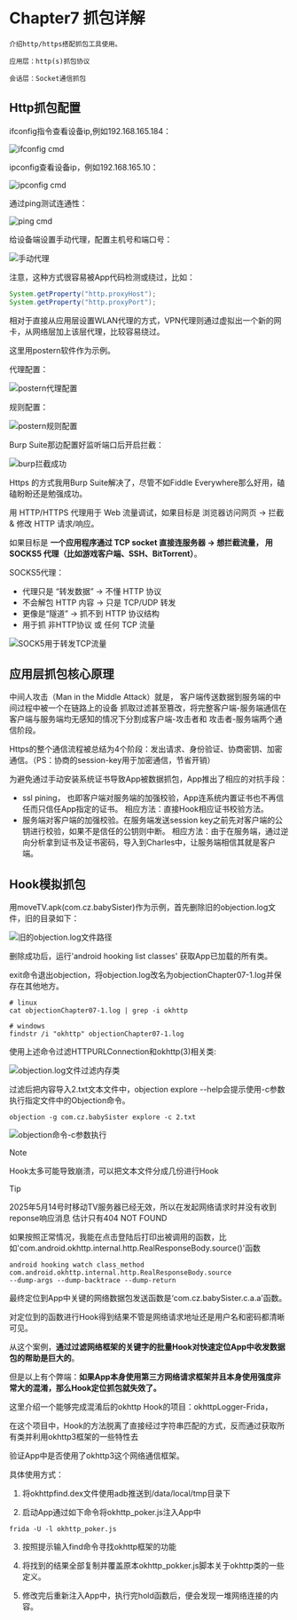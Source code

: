 # Chapter7 抓包详解

    介绍http/https搭配抓包工具使用。

    应用层：http(s)抓包协议

    会话层：Socket通信抓包

## Http抓包配置

ifconfig指令查看设备ip,例如192.168.165.184：

![ifconfig cmd](./picture/image1.png)

ipconfig查看设备ip，例如192.168.165.10：

![ipconfig cmd](./picture/image2.png)

通过ping测试连通性：

![ping cmd](./picture/image3.png)

给设备端设置手动代理，配置主机号和端口号：

![手动代理](./picture/image4.png)

注意，这种方式很容易被App代码检测或绕过，比如：

```java
System.getProperty("http.proxyHost");
System.getProperty("http.proxyPort");
```

相对于直接从应用层设置WLAN代理的方式，VPN代理则通过虚拟出一个新的网卡，从网络层加上该层代理，比较容易绕过。

这里用postern软件作为示例。

代理配置：

![postern代理配置](./picture/image5.png)

规则配置：

![postern规则配置](./picture/image6.png)

Burp Suite那边配置好监听端口后开启拦截：

![burp拦截成功](./picture/image7.png)

Https 的方式我用Burp Suite解决了，尽管不如Fiddle Everywhere那么好用，磕磕盼盼还是勉强成功。

用 HTTP/HTTPS 代理用于 Web 流量调试，如果目标是 浏览器访问网页 → 拦截 & 修改 HTTP 请求/响应。

如果目标是 **一个应用程序通过 TCP socket 直接连服务器 → 想拦截流量， 用 SOCKS5 代理（比如游戏客户端、SSH、BitTorrent）**。

SOCKS5代理：
+ 代理只是 “转发数据” → 不懂 HTTP 协议
+ 不会解包 HTTP 内容 → 只是 TCP/UDP 转发
+ 更像是“隧道” → 抓不到 HTTP 协议结构
+ 用于抓 非HTTP协议 或 任何 TCP 流量

![SOCK5用于转发TCP流量](./picture/image8.png)

## 应用层抓包核心原理

中间人攻击（Man in the Middle Attack）就是， 客户端传送数据到服务端的中间过程中被一个在链路上的设备
抓取过滤甚至篡改，将完整客户端-服务端通信在客户端与服务端均无感知的情况下分割成客户端-攻击者和
攻击者-服务端两个通信阶段。

Https的整个通信流程被总结为4个阶段：发出请求、身份验证、协商密钥、加密通信。（PS：协商的session-key用于加密通信，节省开销）

为避免通过手动安装系统证书导致App被数据抓包，App推出了相应的对抗手段：
+ ssl pining， 也即客户端对服务端的加强校验，App连系统内置证书也不再信任而只信任App指定的证书。
  相应方法：直接Hook相应证书校验方法。
+ 服务端对客户端的加强校验。在服务端发送session key之前先对客户端的公钥进行校验，如果不是信任的公钥则中断。
  相应方法：由于在服务端，通过逆向分析拿到证书及证书密码，导入到Charles中，让服务端相信其就是客户端。

## Hook模拟抓包

用moveTV.apk(com.cz.babySister)作为示例，首先删除旧的objection.log文件，旧的目录如下：

![旧的objection.log文件路径](./picture/image9.png)

删除成功后，运行'android hooking list classes' 获取App已加载的所有类。

exit命令退出objection，将objection.log改名为objectionChapter07-1.log并保存在其他地方。

```shell
# linux
cat objectionChapter07-1.log | grep -i okhttp

# windows
findstr /i "okhttp" objectionChapter07-1.log
```

使用上述命令过滤HTTPURLConnection和okhttp(3)相关类:

![objection.log文件过滤内存类](./picture/image10.png)

过滤后把内容导入2.txt文本文件中，objection explore --help会提示使用-c参数执行指定文件中的Objection命令。

```shell
objection -g com.cz.babySister explore -c 2.txt
```
![objection命令-c参数执行](./picture/image11.png)

> [!NOTE] 
> Hook太多可能导致崩溃，可以把文本文件分成几份进行Hook

> [!TIP]
> 2025年5月14号时移动TV服务器已经无效，所以在发起网络请求时并没有收到reponse响应消息
> 估计只有404 NOT FOUND


如果按照正常情况，我能在点击登陆后打印出被调用的函数，比如'com.android.okhttp.internal.http.RealResponseBody.source()'函数

```shell
android hooking watch class_method com.android.okhttp.internal.http.RealResponseBody.source
--dump-args --dump-backtrace --dump-return
```

最终定位到App中关键的网络数据包发送函数是‘com.cz.babySister.c.a.a'函数。

对定位到的函数进行Hook得到结果不管是网络请求地址还是用户名和密码都清晰可见。

从这个案例，**通过过滤网络框架的关键字的批量Hook对快速定位App中收发数据包的帮助是巨大的**。

但是以上有个弊端：**如果App本身使用第三方网络请求框架并且本身使用强度非常大的混淆，那么Hook定位抓包就失效了。**

这里介绍一个能够完成混淆后的okhttp Hook的项目：okhttpLogger-Frida，

在这个项目中，Hook的方法脱离了直接经过字符串匹配的方式，反而通过获取所有类并利用okhttp3框架的一些特性去

验证App中是否使用了okhttp3这个网络通信框架。

具体使用方式：

1. 将okhttpfind.dex文件使用adb推送到/data/local/tmp目录下

2. 启动App通过如下命令将okhttp_poker.js注入App中

  ```
  frida -U -l okhttp_poker.js
  ```

3. 按照提示输入find命令寻找okhttp框架的功能

4. 将找到的结果全部复制并覆盖原本okhttp_pokker.js脚本关于okhttp类的一些定义。

5. 修改完后重新注入App中，执行完hold函数后，便会发现一堆网络连接的内容。

